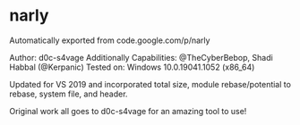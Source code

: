 # narly
Automatically exported from code.google.com/p/narly

Author: d0c-s4vage
Additionally Capabilities: @TheCyberBebop, Shadi Habbal (@Kerpanic)
Tested on: Windows 10.0.19041.1052 (x86_64)

Updated for VS 2019 and incorporated total size, module rebase/potential to rebase, system file, and header.

Original work all goes to d0c-s4vage for an amazing tool to use!
